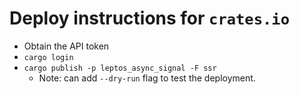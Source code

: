 # Deploy instructions for `crates.io`

- Obtain the API token
- `cargo login`
- `cargo publish -p leptos_async_signal -F ssr`
  - Note: can add `--dry-run` flag to test the deployment.